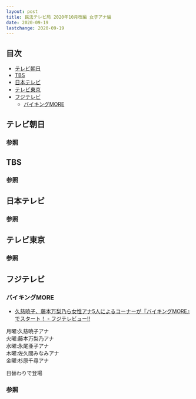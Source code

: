 ```yaml
---
layout: post
title: 民法テレビ局 2020年10月改編 女子アナ編
date: 2020-09-19
lastchange: 2020-09-19
---
```


## 目次 <!-- omit in toc -->
- [テレビ朝日](#テレビ朝日)
- [TBS](#tbs)
- [日本テレビ](#日本テレビ)
- [テレビ東京](#テレビ東京)
- [フジテレビ](#フジテレビ)
  - [バイキングMORE](#バイキングmore)

## テレビ朝日

### 参照<!-- omit in toc -->

## TBS

### 参照 <!-- omit in toc -->

## 日本テレビ

### 参照<!-- omit in toc -->

## テレビ東京

### 参照<!-- omit in toc -->

## フジテレビ

### バイキングMORE
- [久慈暁子、藤本万梨乃ら女性アナ5人によるコーナーが『バイキングMORE』でスタート！ - フジテレビュー!!](https://www.fujitv-view.jp/article/post-172170/)

月曜:久慈暁子アナ<br>
火曜:藤本万梨乃アナ<br>
水曜:永尾亜子アナ<br>
木曜:佐久間みなみアナ<br>
金曜:杉原千尋アナ<br>


日替わりで登場

### 参照 <!-- omit in toc -->
